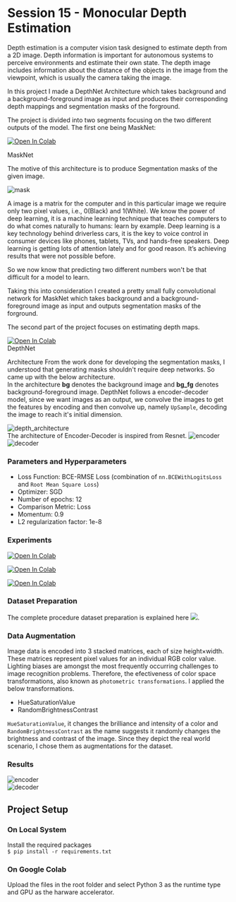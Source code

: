 # Session 15 - Monocular Depth Estimation

Depth estimation is a computer vision task designed to estimate depth from a 2D image. Depth information is important for autonomous systems to perceive environments and estimate their own state.  The depth image includes information about the distance of the objects in the image from the viewpoint, which is usually the camera taking the image.

In this project I made a DepthNet Architecture which takes background and a background-foreground image as input and produces their corresponding depth mappings and segmentation masks of the forground.

The project is divided into two segments focusing on the two different outputs of the model. The first one being MaskNet:

 
[![Open In Colab](https://colab.research.google.com/assets/colab-badge.svg)](https://colab.research.google.com/drive/11drXRdxWF1AFUgtp-0ybKsTYfiHCLsFU?usp=sharing)    


MaskNet


The motive of this architecture is to produce Segmentation masks of the given image.

![mask](/Images/masks.png)  

A image is a matrix for the computer and in this particular image we require only two pixel values, i.e., 0(Black) and 1(White). We know the power of deep learning, it is a machine learning technique that teaches computers to do what comes naturally to humans: learn by example. Deep learning is a key technology behind driverless cars, it is the key to voice control in consumer devices like phones, tablets, TVs, and hands-free speakers. Deep learning is getting lots of attention lately and for good reason. It’s achieving results that were not possible before.

So we now know that predicting two different numbers won't be that difficult for a model to learn.

Taking this into consideration I created a pretty small fully convolutional network for MaskNet which takes background and a background-foreground image as input and outputs segmentation masks of the forground.

The second part of the project focuses on estimating depth maps.  

[![Open In Colab](https://colab.research.google.com/assets/colab-badge.svg)](https://colab.research.google.com/drive/1BFIp-rdOjE4C-PcV6Jm_A7F4NuQRIhj_?usp=sharing)  
DepthNet  


Architecture
From the work done for developing the segmentation masks, I understood that generating masks shouldn't require deep networks. So came up with the below architecture.  
In the architecture **bg** denotes the background image and **bg_fg** denotes background-foreground image. DepthNet follows a encoder-decoder model, since we want images as an output, we convolve the images to get the features by encoding and then convolve up, namely `UpSample`, decoding the image to reach it's initial dimension.

![depth_architecture](/Images/architecture.png)   
The architecture of Encoder-Decoder is inspired from Resnet. 
![encoder](/Images/encoder.png)   
![decoder](/Images/decoder.png) 


### Parameters and Hyperparameters

- Loss Function: BCE-RMSE Loss (combination of `nn.BCEWithLogitsLoss` and `Root Mean Square Loss`)
- Optimizer: SGD
- Number of epochs: 12
- Comparison Metric: Loss
- Momentum: 0.9
- L2 regularization factor: 1e-8

### Experiments

[![Open In Colab](https://colab.research.google.com/assets/colab-badge.svg)](https://colab.research.google.com/drive/1GlKuMTD1tNMbHOesFuByrHrYO2KF2pJG?usp=sharing)  


[![Open In Colab](https://colab.research.google.com/assets/colab-badge.svg)](https://colab.research.google.com/drive/1Ca-vrgWn92bbCdb5vYanxQwGoT9QXm5i?usp=sharing)  

[![Open In Colab](https://colab.research.google.com/assets/colab-badge.svg)](https://colab.research.google.com/drive/16r-esxeYQvNLa7rqUJM6ielukp52QmoE?usp=sharing)

### Dataset Preparation
The complete procedure dataset preparation is explained here ![](https://github.com/rvk007/MODEST-Museum-Dataset). 


### Data Augmentation

Image data is encoded into 3 stacked matrices, each of size height×width. These matrices represent pixel values for an individual RGB color value. Lighting biases are amongst
the most frequently occurring challenges to image recognition problems. Therefore, the efectiveness of color space transformations, also known as `photometric transformations`.
I applied the below transformations.
- HueSaturationValue
- RandomBrightnessContrast

`HueSaturationValue`, it changes the brilliance and intensity of a color and `RandomBrightnessContrast` as the name suggests it randomly changes the brightness and contrast of the image. Since they depict the real world scenario, I chose them as augmentations for the dataset.

### Results
![encoder](/Images/masks1.png)   
![decoder](/Images/depth.png) 

## Project Setup

### On Local System

Install the required packages  
 `$ pip install -r requirements.txt`

### On Google Colab

Upload the files in the root folder and select Python 3 as the runtime type and GPU as the harware accelerator.


